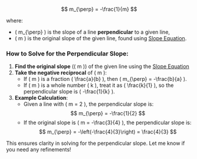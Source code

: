 $$
m_{\perp} = -\frac{1}{m}
$$

where:
- \( m_{\perp} \) is the slope of a line **perpendicular** to a given line,
- \( m \) is the original slope of the given line, found using [Slope Equation](obsidian://open?vault=Documentation&file=Formulas%2FSlope%2FSlope).

### How to Solve for the Perpendicular Slope:
1. **Find the original slope** (\( m \)) of the given line using the [Slope Equation](obsidian://open?vault=Documentation&file=Formulas%2FSlope%2FSlope)
2. **Take the negative reciprocal** of \( m \):
   - If \( m \) is a fraction \( \frac{a}{b} \), then \( m_{\perp} = -\frac{b}{a} \).
   - If \( m \) is a whole number \( k \), treat it as \( \frac{k}{1} \), so the perpendicular slope is \( -\frac{1}{k} \).
3. **Example Calculation**:
   - Given a line with \( m = 2 \), the perpendicular slope is:
     $$
     m_{\perp} = -\frac{1}{2}
     $$
   - If the original slope is \( m = -\frac{3}{4} \), the perpendicular slope is:
     $$
     m_{\perp} = -\left(-\frac{4}{3}\right) = \frac{4}{3}
     $$

This ensures clarity in solving for the perpendicular slope. Let me know if you need any refinements!
